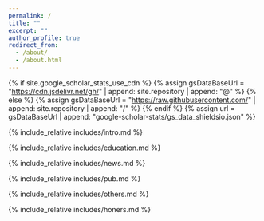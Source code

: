```yaml
---
permalink: /
title: ""
excerpt: ""
author_profile: true
redirect_from:
  - /about/
  - /about.html
---
```


{% if site.google_scholar_stats_use_cdn %}
{% assign gsDataBaseUrl = "https://cdn.jsdelivr.net/gh/" | append: site.repository | append: "@" %}
{% else %}
{% assign gsDataBaseUrl = "https://raw.githubusercontent.com/" | append: site.repository | append: "/" %}
{% endif %}
{% assign url = gsDataBaseUrl | append: "google-scholar-stats/gs_data_shieldsio.json" %}

<span class='anchor' id='about-me'></span>

{% include_relative includes/intro.md %}
<!--
If you like the template of this homepage, welcome to star and fork my open-sourced template version [AcadHomepage ![img](https://camo.githubusercontent.com/53898d03ff1cd0d0836068f594079eb170e1cd4930820bc2b3e4e1c9cd3f56d7/68747470733a2f2f696d672e736869656c64732e696f2f6769746875622f73746172732f5261796552656e2f616361642d686f6d65706167652e6769746875622e696f3f7374796c653d736f6369616c)](https://github.com/RayeRen/acad-homepage.github.io). -->

{% include_relative includes/education.md %}

{% include_relative includes/news.md %}

{% include_relative includes/pub.md %}

{% include_relative includes/others.md %}

{% include_relative includes/honers.md %}
